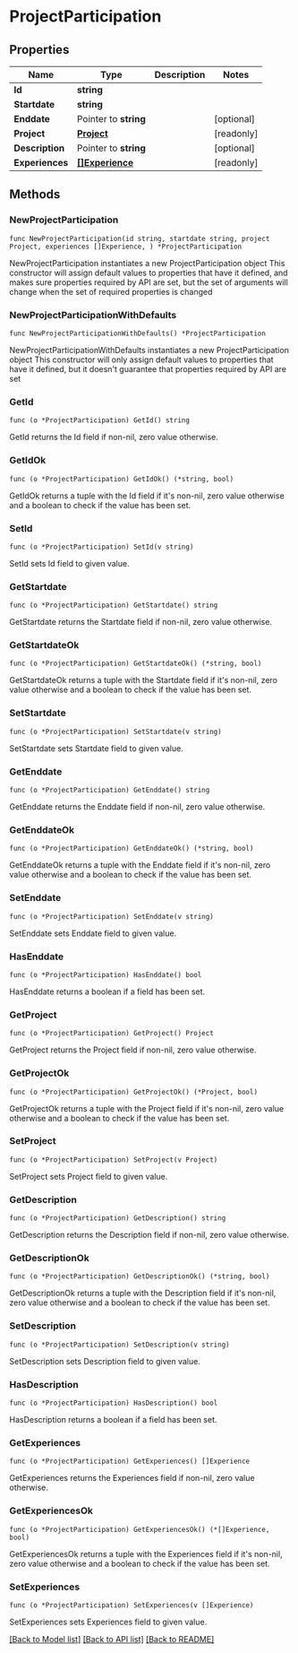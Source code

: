 # ProjectParticipation

## Properties

Name | Type | Description | Notes
------------ | ------------- | ------------- | -------------
**Id** | **string** |  | 
**Startdate** | **string** |  | 
**Enddate** | Pointer to **string** |  | [optional] 
**Project** | [**Project**](Project.md) |  | [readonly] 
**Description** | Pointer to **string** |  | [optional] 
**Experiences** | [**[]Experience**](Experience.md) |  | [readonly] 

## Methods

### NewProjectParticipation

`func NewProjectParticipation(id string, startdate string, project Project, experiences []Experience, ) *ProjectParticipation`

NewProjectParticipation instantiates a new ProjectParticipation object
This constructor will assign default values to properties that have it defined,
and makes sure properties required by API are set, but the set of arguments
will change when the set of required properties is changed

### NewProjectParticipationWithDefaults

`func NewProjectParticipationWithDefaults() *ProjectParticipation`

NewProjectParticipationWithDefaults instantiates a new ProjectParticipation object
This constructor will only assign default values to properties that have it defined,
but it doesn't guarantee that properties required by API are set

### GetId

`func (o *ProjectParticipation) GetId() string`

GetId returns the Id field if non-nil, zero value otherwise.

### GetIdOk

`func (o *ProjectParticipation) GetIdOk() (*string, bool)`

GetIdOk returns a tuple with the Id field if it's non-nil, zero value otherwise
and a boolean to check if the value has been set.

### SetId

`func (o *ProjectParticipation) SetId(v string)`

SetId sets Id field to given value.


### GetStartdate

`func (o *ProjectParticipation) GetStartdate() string`

GetStartdate returns the Startdate field if non-nil, zero value otherwise.

### GetStartdateOk

`func (o *ProjectParticipation) GetStartdateOk() (*string, bool)`

GetStartdateOk returns a tuple with the Startdate field if it's non-nil, zero value otherwise
and a boolean to check if the value has been set.

### SetStartdate

`func (o *ProjectParticipation) SetStartdate(v string)`

SetStartdate sets Startdate field to given value.


### GetEnddate

`func (o *ProjectParticipation) GetEnddate() string`

GetEnddate returns the Enddate field if non-nil, zero value otherwise.

### GetEnddateOk

`func (o *ProjectParticipation) GetEnddateOk() (*string, bool)`

GetEnddateOk returns a tuple with the Enddate field if it's non-nil, zero value otherwise
and a boolean to check if the value has been set.

### SetEnddate

`func (o *ProjectParticipation) SetEnddate(v string)`

SetEnddate sets Enddate field to given value.

### HasEnddate

`func (o *ProjectParticipation) HasEnddate() bool`

HasEnddate returns a boolean if a field has been set.

### GetProject

`func (o *ProjectParticipation) GetProject() Project`

GetProject returns the Project field if non-nil, zero value otherwise.

### GetProjectOk

`func (o *ProjectParticipation) GetProjectOk() (*Project, bool)`

GetProjectOk returns a tuple with the Project field if it's non-nil, zero value otherwise
and a boolean to check if the value has been set.

### SetProject

`func (o *ProjectParticipation) SetProject(v Project)`

SetProject sets Project field to given value.


### GetDescription

`func (o *ProjectParticipation) GetDescription() string`

GetDescription returns the Description field if non-nil, zero value otherwise.

### GetDescriptionOk

`func (o *ProjectParticipation) GetDescriptionOk() (*string, bool)`

GetDescriptionOk returns a tuple with the Description field if it's non-nil, zero value otherwise
and a boolean to check if the value has been set.

### SetDescription

`func (o *ProjectParticipation) SetDescription(v string)`

SetDescription sets Description field to given value.

### HasDescription

`func (o *ProjectParticipation) HasDescription() bool`

HasDescription returns a boolean if a field has been set.

### GetExperiences

`func (o *ProjectParticipation) GetExperiences() []Experience`

GetExperiences returns the Experiences field if non-nil, zero value otherwise.

### GetExperiencesOk

`func (o *ProjectParticipation) GetExperiencesOk() (*[]Experience, bool)`

GetExperiencesOk returns a tuple with the Experiences field if it's non-nil, zero value otherwise
and a boolean to check if the value has been set.

### SetExperiences

`func (o *ProjectParticipation) SetExperiences(v []Experience)`

SetExperiences sets Experiences field to given value.



[[Back to Model list]](../README.md#documentation-for-models) [[Back to API list]](../README.md#documentation-for-api-endpoints) [[Back to README]](../README.md)


